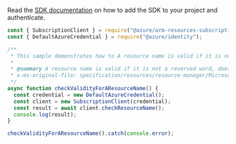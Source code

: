 Read the [SDK documentation](https://github.com/Azure/azure-sdk-for-js/blob/%40azure%2Farm-resources-subscriptions_2.0.1/sdk/resources-subscriptions/arm-resources-subscriptions/README.md) on how to add the SDK to your project and authenticate.

```javascript
const { SubscriptionClient } = require("@azure/arm-resources-subscriptions");
const { DefaultAzureCredential } = require("@azure/identity");

/**
 * This sample demonstrates how to A resource name is valid if it is not a reserved word, does not contains a reserved word and does not start with a reserved word
 *
 * @summary A resource name is valid if it is not a reserved word, does not contains a reserved word and does not start with a reserved word
 * x-ms-original-file: specification/resources/resource-manager/Microsoft.Resources/stable/2021-01-01/examples/CheckResourceName.json
 */
async function checkValidityForAResourceName() {
  const credential = new DefaultAzureCredential();
  const client = new SubscriptionClient(credential);
  const result = await client.checkResourceName();
  console.log(result);
}

checkValidityForAResourceName().catch(console.error);
```
